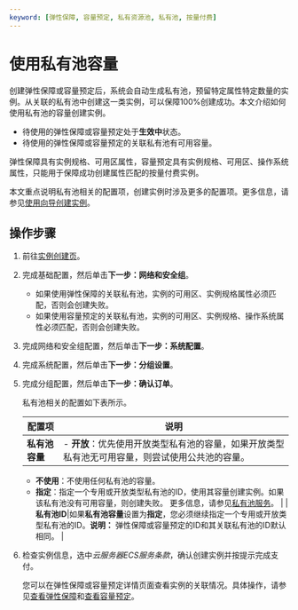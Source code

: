 ```yaml
---
keyword: [弹性保障, 容量预定, 私有资源池, 私有池, 按量付费]
---
```


# 使用私有池容量

创建弹性保障或容量预定后，系统会自动生成私有池，预留特定属性特定数量的实例。从关联的私有池中创建这一类实例，可以保障100%创建成功。本文介绍如何使用私有池的容量创建实例。

-   待使用的弹性保障或容量预定处于**生效中**状态。
-   待使用的弹性保障或容量预定的关联私有池有可用容量。

弹性保障具有实例规格、可用区属性，容量预定具有实例规格、可用区、操作系统属性，只能用于保障成功创建属性匹配的按量付费实例。

本文重点说明私有池相关的配置项，创建实例时涉及更多的配置项。更多信息，请参见[使用向导创建实例](/intl.zh-CN/实例/创建实例/使用向导创建实例.md)。

## 操作步骤

1.  前往[实例创建页](https://ecs-buy.aliyun.com/wizard/#/)。

2.  完成基础配置，然后单击**下一步：网络和安全组**。

    -   如果使用弹性保障的关联私有池，实例的可用区、实例规格属性必须匹配，否则会创建失败。
    -   如果使用容量预定的关联私有池，实例的可用区、实例规格、操作系统属性必须匹配，否则会创建失败。
3.  完成网络和安全组配置，然后单击**下一步：系统配置**。

4.  完成系统配置，然后单击**下一步：分组设置**。

5.  完成分组配置，然后单击**下一步：确认订单**。

    私有池相关的配置如下表所示。

    |配置项|说明|
    |---|--|
    |**私有池容量**|    -   **开放**：优先使用开放类型私有池的容量，如果开放类型私有池无可用容量，则尝试使用公共池的容量。
    -   **不使用**：不使用任何私有池的容量。
    -   **指定**：指定一个专用或开放类型私有池的ID，使用其容量创建实例。如果该私有池没有可用容量，则创建失败。
更多信息，请参见[私有池服务](/intl.zh-CN/标签与资源/资源保障/资源保障概述.md)。 |
    |**私有池ID**|如果**私有池容量**设置为**指定**，您必须继续指定一个专用或开放类型私有池的ID。**说明：** 弹性保障或容量预定的ID和其关联私有池的ID默认相同。 |

6.  检查实例信息，选中*云服务器ECS服务条款*，确认创建实例并按提示完成支付。

    您可以在弹性保障或容量预定详情页面查看实例的关联情况。具体操作，请参见[查看弹性保障](/intl.zh-CN/标签与资源/资源保障/弹性保障/查看弹性保障.md)和[查看容量预定](/intl.zh-CN/标签与资源/资源保障/容量预定/查看容量预定.md)。


